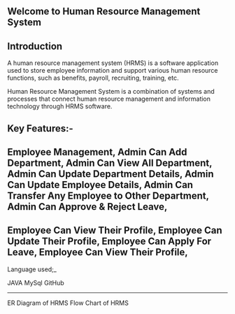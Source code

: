 Welcome to Human Resource Management System
-----------------------------------------------
Introduction
------------
A human resource management system (HRMS) is a software application used to store employee information and support various human resource functions, such as benefits, payroll, recruiting, training, etc.

Human Resource Management System is a combination of systems and processes that connect human resource management and information technology through HRMS software.

Key Features:-
--------------


Employee Management,
Admin Can Add Department,
Admin Can View All Department,
Admin Can Update Department Details,
Admin Can Update Employee Details,
Admin Can Transfer Any Employee to Other Department,
Admin Can Approve & Reject Leave,
-----------------------------------------------------

Employee Can View Their Profile,
Employee Can Update Their Profile,
Employee Can Apply For Leave,
Employee Can View Their Profile,
-------------------------------------------------------
Language used;_

JAVA
MySql
GitHub

------------------------------------------------
ER Diagram of HRMS
Flow Chart of HRMS




